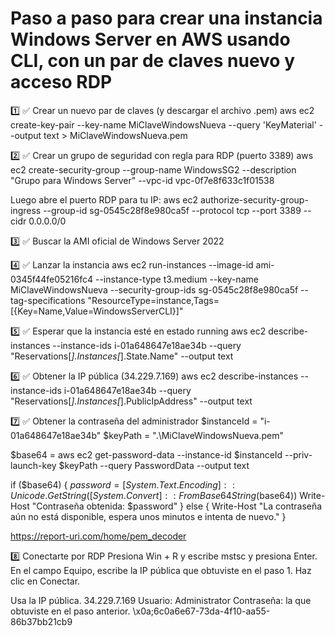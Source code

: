 # Paso a paso para crear una instancia Windows Server en AWS usando CLI, con un par de claves nuevo y acceso RDP
1️⃣ ✅ Crear un nuevo par de claves (y descargar el archivo .pem)
aws ec2 create-key-pair --key-name MiClaveWindowsNueva --query 'KeyMaterial' --output text > MiClaveWindowsNueva.pem

2️⃣ ✅ Crear un grupo de seguridad con regla para RDP (puerto 3389)
aws ec2 create-security-group --group-name WindowsSG2 --description "Grupo para Windows Server" --vpc-id vpc-0f7e8f633c1f01538

Luego abre el puerto RDP para tu IP:
aws ec2 authorize-security-group-ingress --group-id sg-0545c28f8e980ca5f --protocol tcp --port 3389 --cidr 0.0.0.0/0

3️⃣ ✅ Buscar la AMI oficial de Windows Server 2022

4️⃣ ✅ Lanzar la instancia
aws ec2 run-instances --image-id ami-0345f44fe05216fc4 --instance-type t3.medium --key-name MiClaveWindowsNueva --security-group-ids sg-0545c28f8e980ca5f --tag-specifications "ResourceType=instance,Tags=[{Key=Name,Value=WindowsServerCLI}]"

5️⃣ ✅ Esperar que la instancia esté en estado running
aws ec2 describe-instances --instance-ids i-01a648647e18ae34b --query "Reservations[*].Instances[*].State.Name" --output text

6️⃣ ✅ Obtener la IP pública (34.229.7.169)
aws ec2 describe-instances --instance-ids i-01a648647e18ae34b --query "Reservations[*].Instances[*].PublicIpAddress" --output text

7️⃣ ✅ Obtener la contraseña del administrador
$instanceId = "i-01a648647e18ae34b"
$keyPath = ".\MiClaveWindowsNueva.pem"

$base64 = aws ec2 get-password-data --instance-id $instanceId --priv-launch-key $keyPath --query PasswordData --output text

if ($base64) {
    $password = [System.Text.Encoding]::Unicode.GetString([System.Convert]::FromBase64String($base64))
    Write-Host "Contraseña obtenida: $password"
} else {
    Write-Host "La contraseña aún no está disponible, espera unos minutos e intenta de nuevo."
}

https://report-uri.com/home/pem_decoder

8️⃣ Conectarte por RDP
Presiona Win + R y escribe mstsc y presiona Enter.
En el campo Equipo, escribe la IP pública que obtuviste en el paso 1.
Haz clic en Conectar.

Usa la IP pública.
34.229.7.169
Usuario: Administrator 
Contraseña: la que obtuviste en el paso anterior. 
\x0a;6c0a6e67-73da-4f10-aa55-86b37bb21cb9